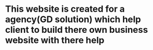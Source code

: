 # This website is created for a agency(GD solution) which help client to build there own business website with there help